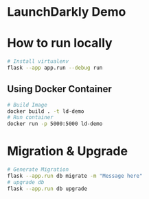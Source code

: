 # LaunchDarkly Demo

# How to run locally

```sh
# Install virtualenv
flask --app app.run --debug run

```
## Using Docker Container
```sh
# Build Image
docker build . -t ld-demo
# Run container
docker run -p 5000:5000 ld-demo
```

# Migration & Upgrade

```sh
# Generate Migration
flask --app.run db migrate -m "Message here"
# upgrade db
flask --app.run db upgrade
```
